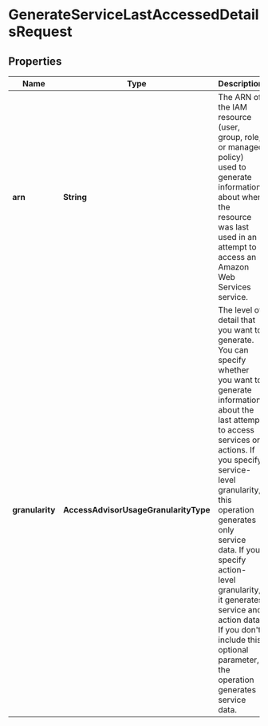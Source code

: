 

# GenerateServiceLastAccessedDetailsRequest


## Properties

| Name | Type | Description | Notes |
|------------ | ------------- | ------------- | -------------|
|**arn** | **String** | The ARN of the IAM resource (user, group, role, or managed policy) used to generate information about when the resource was last used in an attempt to access an Amazon Web Services service. |  |
|**granularity** | **AccessAdvisorUsageGranularityType** | The level of detail that you want to generate. You can specify whether you want to generate information about the last attempt to access services or actions. If you specify service-level granularity, this operation generates only service data. If you specify action-level granularity, it generates service and action data. If you don&#39;t include this optional parameter, the operation generates service data. |  [optional] |



